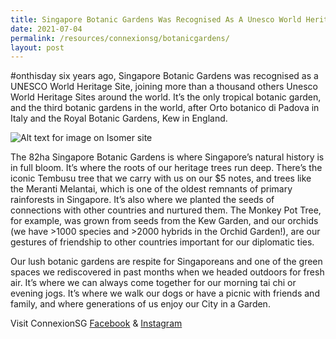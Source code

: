 ```yaml
---
title: Singapore Botanic Gardens Was Recognised As A Unesco World Heritage Site
date: 2021-07-04
permalink: /resources/connexionsg/botanicgardens/
layout: post
---
```

#onthisday six years ago, Singapore Botanic Gardens was recognised as a UNESCO World Heritage Site, joining more than a thousand others Unesco World Heritage Sites around the world. It’s the only tropical botanic garden, and the third botanic gardens in the world, after Orto botanico di Padova in Italy and the Royal Botanic Gardens, Kew in England.

![Alt text for image on Isomer site](/images/singaporebotanicgardens.jpeg)

The 82ha Singapore Botanic Gardens is where Singapore’s natural history is in full bloom. It’s where the roots of our heritage trees run deep. There’s the iconic Tembusu tree that we carry with us on our $5 notes, and trees like the Meranti Melantai, which is one of the oldest remnants of primary rainforests in Singapore. It’s also where we planted the seeds of connections with other countries and nurtured them. The Monkey Pot Tree, for example, was grown from seeds from the Kew Garden, and our orchids (we have >1000 species and >2000 hybrids in the Orchid Garden!), are our gestures of friendship to other countries important for our diplomatic ties.

Our lush botanic gardens are respite for Singaporeans and one of the green spaces we rediscovered in past months when we headed outdoors for fresh air. It’s where we can always come together for our morning tai chi or evening jogs. It’s where we walk our dogs or have a picnic with friends and family, and where generations of us enjoy our City in a Garden.

Visit ConnexionSG [Facebook](https://www.facebook.com/ConnexionSG) & [Instagram](https://www.instagram.com/connexionsg/)